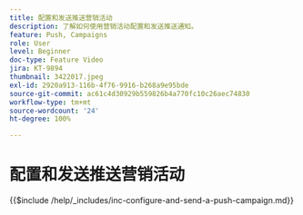 ```yaml
---
title: 配置和发送推送营销活动
description: 了解如何使用营销活动配置和发送推送通知。
feature: Push, Campaigns
role: User
level: Beginner
doc-type: Feature Video
jira: KT-9894
thumbnail: 3422017.jpeg
exl-id: 2920a913-116b-4f76-9916-b268a9e95bde
source-git-commit: ac61c4d30929b559826b4a770fc10c26aec74830
workflow-type: tm+mt
source-wordcount: '24'
ht-degree: 100%

---
```


# 配置和发送推送营销活动

{{$include /help/_includes/inc-configure-and-send-a-push-campaign.md}}
